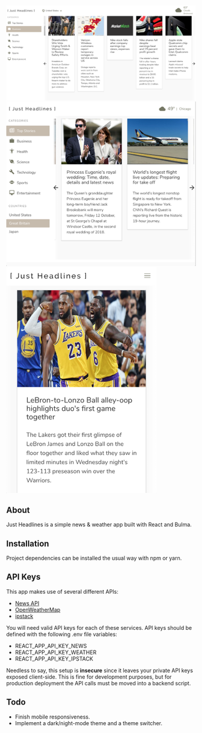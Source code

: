 ![Just Headlines desktop screenshot](https://github.com/JwJason/just-headlines/blob/master/screenshot-desktop.png)
<img src="https://github.com/JwJason/just-headlines/blob/master/screenshot-tablet.png" width="700px">
<img src="https://github.com/JwJason/just-headlines/blob/master/screenshot-mobile.png" width="400px">

## About

Just Headlines is a simple news & weather app built with React and Bulma. 

## Installation

Project dependencies can be installed the usual way with npm or yarn.

## API Keys

This app makes use of several different APIs:

- [News API](https://newsapi.org/)
- [OpenWeatherMap](https://openweathermap.org/)
- [ipstack](https://ipstack.com/)

You will need valid API keys for each of these services. API keys should be defined with the following .env file variables:

- REACT_APP_API_KEY_NEWS
- REACT_APP_API_KEY_WEATHER
- REACT_APP_API_KEY_IPSTACK

Needless to say, this setup is **insecure** since it leaves your private API keys exposed client-side. This is fine for development purposes, but for production deployment the API calls must be moved into a backend script.

## Todo

- Finish mobile responsiveness.
- Implement a dark/night-mode theme and a theme switcher.
